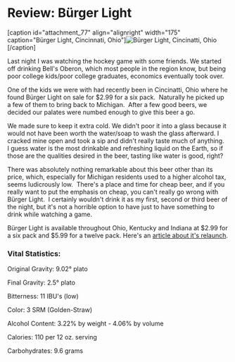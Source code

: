 Review: Bürger Light
====================

\[caption id="attachment\_77" align="alignright" width="175" caption="Bürger Light, Cincinnati, Ohio"\]![Bürger Light, Cincinatti, Ohio](http://www.panel-creations.com/varsity_brew/wp-content/uploads/2009/06/burger-light-beer-175x300.jpg "burger-light-beer")\[/caption\]

Last night I was watching the hockey game with some friends. We started off drinking Bell's Oberon, which most people in the region know, but being poor college kids/poor college graduates, economics eventually took over.

One of the kids we were with had recently been in Cincinatti, Ohio where he found Bürger Light on sale for $2.99 for a six pack.  Naturally he picked up a few of them to bring back to Michigan.  After a few good beers, we decided our palates were numbed enough to give this beer a go.

We made sure to keep it extra cold. We didn't poor it into a glass because it would not have been worth the water/soap to wash the glass afterward. I cracked mine open and took a sip and didn't really taste much of anything.  I guess water is the most drinkable and refreshing liquid on the Earth, so if those are the qualities desired in the beer, tasting like water is good, right?

There was absolutely nothing remarkable about this beer other than its price, which, especially for Michigan residents used to a higher alcohol tax, seems ludicrously low.  There's a place and time for cheap beer, and if you really want to put the emphasis on cheap, you can't really go wrong with Bürger Light.  I certainly wouldn't drink it as my first, second or third beer of the night, but it's not a horrible option to have just to have something to drink while watching a game.

Bürger Light is available throughout Ohio, Kentucky and Indiana at $2.99 for a six pack and $5.99 for a twelve pack. Here's an [article about it's relaunch](http://www.urbancincy.com/2009/05/burger-beer-back-in-nati.html "UrbanCincy").

### Vital Statistics:

Original Gravity: 9.02° plato

Final Gravity: 2.5° plato

Bitterness: 11 IBU's (low)

Color: 3 SRM (Golden-Straw)

Alcohol Content: 3.22% by weight - 4.06% by volume

Calories: 110 per 12 oz. serving

Carbohydrates: 9.6 grams